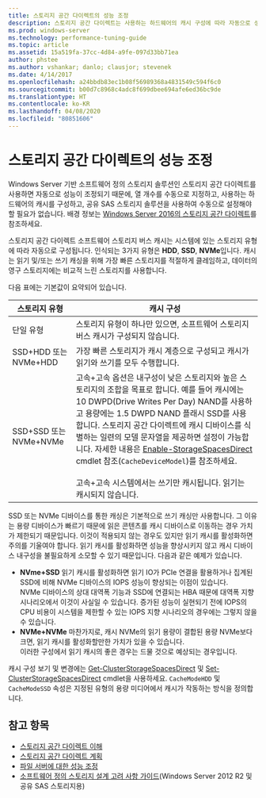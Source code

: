 ```yaml
---
title: 스토리지 공간 다이렉트의 성능 조정
description: 스토리지 공간 다이렉트는 사용하는 하드웨어의 캐시 구성에 따라 자동으로 성능을 조정하며, 자세한 내용은 이 문서에 설명되어 있습니다.
ms.prod: windows-server
ms.technology: performance-tuning-guide
ms.topic: article
ms.assetid: 15a519fa-37cc-4d84-a9fe-097d33bb71ea
author: phstee
ms.author: vshankar; danlo; clausjor; stevenek
ms.date: 4/14/2017
ms.openlocfilehash: a24bbdb83ec1b08f56989368a4831549c594f6c0
ms.sourcegitcommit: b00d7c8968c4adc8f699dbee694afe6ed36bc9de
ms.translationtype: HT
ms.contentlocale: ko-KR
ms.lasthandoff: 04/08/2020
ms.locfileid: "80851606"
---
```

# <a name="performance-tuning-for-storage-spaces-direct"></a>스토리지 공간 다이렉트의 성능 조정

Windows Server 기반 소프트웨어 정의 스토리지 솔루션인 스토리지 공간 다이렉트를 사용하면 자동으로 성능이 조정되기 때문에, 열 개수를 수동으로 지정하고, 사용하는 하드웨어의 캐시를 구성하고, 공유 SAS 스토리지 솔루션을 사용하여 수동으로 설정해야 할 필요가 없습니다. 배경 정보는 [Windows Server 2016의 스토리지 공간 다이렉트](../../../../storage/storage-spaces/storage-spaces-direct-overview.md)를 참조하세요.

스토리지 공간 다이렉트 소프트웨어 스토리지 버스 캐시는 시스템에 있는 스토리지 유형에 따라 자동으로 구성됩니다. 인식되는 3가지 유형은 **HDD**, **SSD**, **NVMe**입니다. 캐시는 읽기 및/또는 쓰기 캐싱을 위해 가장 빠른 스토리지를 적절하게 클레임하고, 데이터의 영구 스토리지에는 비교적 느린 스토리지를 사용합니다.

다음 표에는 기본값이 요약되어 있습니다.

| 스토리지 유형 | 캐시 구성 |
| --- | --- |
| 단일 유형 | 스토리지 유형이 하나만 있으면, 소프트웨어 스토리지 버스 캐시가 구성되지 않습니다. |
| SSD+HDD 또는 NVMe+HDD | 가장 빠른 스토리지가 캐시 계층으로 구성되고 캐시가 읽기와 쓰기를 모두 수행합니다. |
| SSD+SSD 또는 NVMe+NVMe | 고속+고속 옵션은 내구성이 낮은 스토리지와 높은 스토리지의 조합을 목표로 합니다. 예를 들어 캐시에는 10 DWPD(Drive Writes Per Day) NAND를 사용하고 용량에는 1.5 DWPD NAND 플래시 SSD를 사용합니다. 스토리지 공간 다이렉트에 캐시 디바이스를 식별하는 일련의 모델 문자열을 제공하면 설정이 가능합니다. 자세한 내용은 [Enable-StorageSpacesDirect](https://technet.microsoft.com/library/mt589697.aspx) cmdlet 참조(`CacheDeviceModel`)를 참조하세요. <br><br>고속+고속 시스템에서는 쓰기만 캐시됩니다. 읽기는 캐시되지 않습니다. |

SSD 또는 NVMe 디바이스를 통한 캐싱은 기본적으로 쓰기 캐싱만 사용합니다. 그 이유는 용량 디바이스가 빠르기 때문에 읽은 콘텐츠를 캐시 디바이스로 이동하는 경우 가치가 제한되기 때문입니다. 이것이 적용되지 않는 경우도 있지만 읽기 캐시를 활성화하면 주의를 기울여야 합니다. 읽기 캐시를 활성화하면 성능을 향상시키지 않고 캐시 디바이스 내구성을 불필요하게 소모할 수 있기 때문입니다. 다음과 같은 예제가 있습니다.

* **NVme+SSD** 읽기 캐시를 활성화하면 읽기 IO가 PCIe 연결을 활용하거나 집계된 SSD에 비해 NVMe 디바이스의 IOPS 성능이 향상되는 이점이 있습니다. <br>NVMe 디바이스의 상대 대역폭 기능과 SSD에 연결되는 HBA 때문에 대역폭 지향 시나리오에서 이것이 사실일 수 있습니다.  증가된 성능이 실현되기 전에 IOPS의 CPU 비용이 시스템을 제한할 수 있는 IOPS 지향 시나리오의 경우에는 그렇지 않을 수 있습니다. 
* **NVMe+NVMe** 마찬가지로, 캐시 NVMe의 읽기 용량이 결합된 용량 NVMe보다 크면, 읽기 캐시를 활성화할만한 가치가 있을 수 있습니다. <br>이러한 구성에서 읽기 캐시의 좋은 경우는 드물 것으로 예상되는 경우입니다.

캐시 구성 보기 및 변경에는 [Get-ClusterStorageSpacesDirect](https://technet.microsoft.com/library/mt634616.aspx) 및 [Set-ClusterStorageSpacesDirect](https://technet.microsoft.com/library/mt763265.aspx) cmdlet을 사용하세요. `CacheModeHDD` 및 `CacheModeSSD` 속성은 지정된 유형의 용량 미디어에서 캐시가 작동하는 방식을 정의합니다.

## <a name="see-also"></a>참고 항목

- [스토리지 공간 다이렉트 이해](../../../../storage/storage-spaces/understand-storage-spaces-direct.md)
- [스토리지 공간 다이렉트 계획](../../../../storage/storage-spaces/plan-storage-spaces-direct.md)
- [파일 서버에 대한 성능 조정](../../role/file-server/index.md)
- [소프트웨어 정의 스토리지 설계 고려 사항 가이드](https://technet.microsoft.com/library/mt243829.aspx)(Windows Server 2012 R2 및 공유 SAS 스토리지용)
